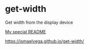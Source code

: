 # get-width
Get width from the display device

<!--checking if target="_blank" works in markdown -->
<a href="https://github.com/ismaelvega/ismaelvega" target="_blank"><p>My special README</p></a>

https://ismaelvega.github.io/get-width/
